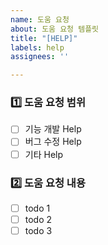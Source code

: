 ```yaml
---
name: 도움 요청
about: 도움 요청 템플릿
title: "[HELP]"
labels: help
assignees: ''

---
```


### 1️⃣ 도움 요청 범위
<!-- 도움 요청 범위에 대해 간단하게 작성해 주세요 -->
- [ ] 기능 개발 Help
- [ ] 버그 수정 Help
- [ ] 기타 Help

### 2️⃣ 도움 요청 내용
<!-- 도움 요청 내용을 작성해 주세요. -->
- [ ] todo 1
- [ ] todo 2
- [ ] todo 3

